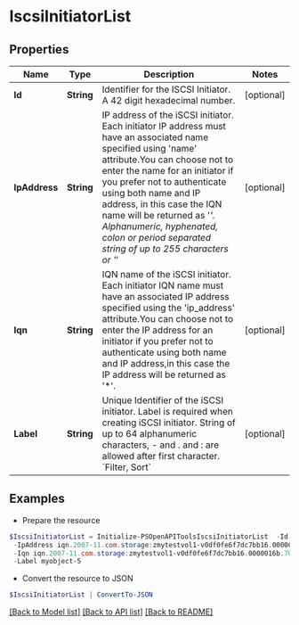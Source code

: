 # IscsiInitiatorList
## Properties

Name | Type | Description | Notes
------------ | ------------- | ------------- | -------------
**Id** | **String** | Identifier for the ISCSI Initiator. A 42 digit hexadecimal number. | [optional] 
**IpAddress** | **String** | IP address of the iSCSI initiator. Each initiator IP address must have an associated name specified using &#39;name&#39; attribute.You can choose not to enter the name for an initiator if you prefer not to authenticate using both name and IP address, in this case the IQN name will be returned as &#39;*&#39;. Alphanumeric, hyphenated, colon or period separated string of up to 255 characters or &#39;*&#39; | [optional] 
**Iqn** | **String** | IQN name of the iSCSI initiator. Each initiator IQN name must have an associated IP address specified using the &#39;ip_address&#39; attribute.You can choose not to enter the IP address for an initiator if you prefer not to authenticate using both name and IP address,in this case the IP address will be returned as &#39;*&#39;. | [optional] 
**Label** | **String** | Unique Identifier of the iSCSI initiator. Label is required when creating iSCSI initiator. String of up to 64 alphanumeric characters, - and . and : are allowed after first character. &#x60;Filter, Sort&#x60; | [optional] 

## Examples

- Prepare the resource
```powershell
$IscsiInitiatorList = Initialize-PSOpenAPIToolsIscsiInitiatorList  -Id 0d4323bdd90b39c3a7000000000000000000000012 `
 -IpAddress iqn.2007-11.com.storage:zmytestvol1-v0df0fe6f7dc7bb16.0000016b.70374579 `
 -Iqn iqn.2007-11.com.storage:zmytestvol1-v0df0fe6f7dc7bb16.0000016b.70374579 `
 -Label myobject-5
```

- Convert the resource to JSON
```powershell
$IscsiInitiatorList | ConvertTo-JSON
```

[[Back to Model list]](../README.md#documentation-for-models) [[Back to API list]](../README.md#documentation-for-api-endpoints) [[Back to README]](../README.md)

